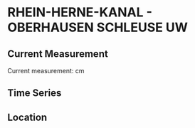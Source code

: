 # RHEIN-HERNE-KANAL - OBERHAUSEN SCHLEUSE UW

## Current Measurement

Current measurement: <Value topic="rivers/pegel-online/RHK/OBERHAUSEN SCHLEUSE UW/measurementValue"/> cm

## Time Series

<TimeSeries topic="rivers/pegel-online/RHK/OBERHAUSEN SCHLEUSE UW/measurementValue" period="week" />

## Location

<WorldMap>
  <Marker lat="51.478972116245465" lon="6.815456818151978" labelTopic="rivers/pegel-online/RHK/OBERHAUSEN SCHLEUSE UW" />
</WorldMap>
